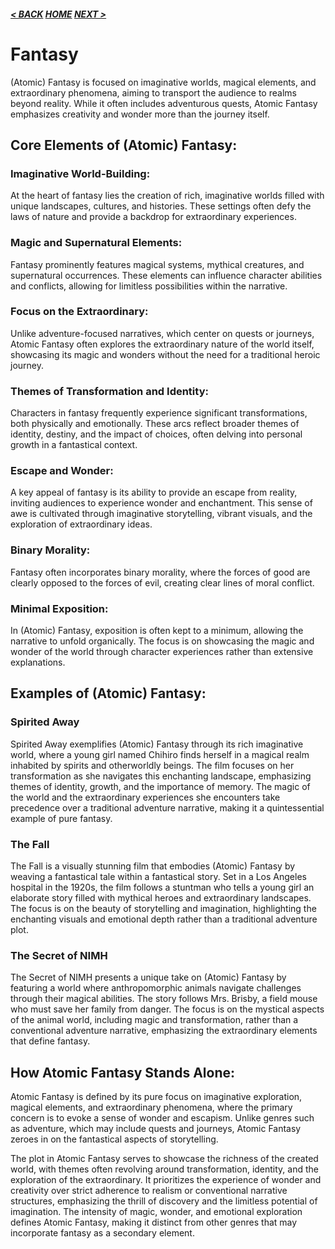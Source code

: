 ##### [< BACK](adventure.md) [HOME](index.md) [NEXT >](horror.md)

# Fantasy

(Atomic) Fantasy is focused on imaginative worlds, magical elements, and extraordinary phenomena, aiming to transport the audience to realms beyond reality. While it often includes adventurous quests, Atomic Fantasy emphasizes creativity and wonder more than the journey itself.

## Core Elements of (Atomic) Fantasy:

### Imaginative World-Building:

At the heart of fantasy lies the creation of rich, imaginative worlds filled with unique landscapes, cultures, and histories. These settings often defy the laws of nature and provide a backdrop for extraordinary experiences.

### Magic and Supernatural Elements:

Fantasy prominently features magical systems, mythical creatures, and supernatural occurrences. These elements can influence character abilities and conflicts, allowing for limitless possibilities within the narrative.

### Focus on the Extraordinary:

Unlike adventure-focused narratives, which center on quests or journeys, Atomic Fantasy often explores the extraordinary nature of the world itself, showcasing its magic and wonders without the need for a traditional heroic journey.

### Themes of Transformation and Identity:

Characters in fantasy frequently experience significant transformations, both physically and emotionally. These arcs reflect broader themes of identity, destiny, and the impact of choices, often delving into personal growth in a fantastical context.

### Escape and Wonder:

A key appeal of fantasy is its ability to provide an escape from reality, inviting audiences to experience wonder and enchantment. This sense of awe is cultivated through imaginative storytelling, vibrant visuals, and the exploration of extraordinary ideas.

### Binary Morality:

Fantasy often incorporates binary morality, where the forces of good are clearly opposed to the forces of evil, creating clear lines of moral conflict.

### Minimal Exposition:

In (Atomic) Fantasy, exposition is often kept to a minimum, allowing the narrative to unfold organically. The focus is on showcasing the magic and wonder of the world through character experiences rather than extensive explanations.

## Examples of (Atomic) Fantasy:

### Spirited Away

Spirited Away exemplifies (Atomic) Fantasy through its rich imaginative world, where a young girl named Chihiro finds herself in a magical realm inhabited by spirits and otherworldly beings. The film focuses on her transformation as she navigates this enchanting landscape, emphasizing themes of identity, growth, and the importance of memory. The magic of the world and the extraordinary experiences she encounters take precedence over a traditional adventure narrative, making it a quintessential example of pure fantasy.

### The Fall

The Fall is a visually stunning film that embodies (Atomic) Fantasy by weaving a fantastical tale within a fantastical story. Set in a Los Angeles hospital in the 1920s, the film follows a stuntman who tells a young girl an elaborate story filled with mythical heroes and extraordinary landscapes. The focus is on the beauty of storytelling and imagination, highlighting the enchanting visuals and emotional depth rather than a traditional adventure plot.

### The Secret of NIMH

The Secret of NIMH presents a unique take on (Atomic) Fantasy by featuring a world where anthropomorphic animals navigate challenges through their magical abilities. The story follows Mrs. Brisby, a field mouse who must save her family from danger. The focus is on the mystical aspects of the animal world, including magic and transformation, rather than a conventional adventure narrative, emphasizing the extraordinary elements that define fantasy.

## How Atomic Fantasy Stands Alone:

Atomic Fantasy is defined by its pure focus on imaginative exploration, magical elements, and extraordinary phenomena, where the primary concern is to evoke a sense of wonder and escapism. Unlike genres such as adventure, which may include quests and journeys, Atomic Fantasy zeroes in on the fantastical aspects of storytelling.

The plot in Atomic Fantasy serves to showcase the richness of the created world, with themes often revolving around transformation, identity, and the exploration of the extraordinary. It prioritizes the experience of wonder and creativity over strict adherence to realism or conventional narrative structures, emphasizing the thrill of discovery and the limitless potential of imagination. The intensity of magic, wonder, and emotional exploration defines Atomic Fantasy, making it distinct from other genres that may incorporate fantasy as a secondary element.
